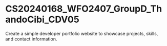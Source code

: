 # CS20240168_WFO2407_GroupD_ThandoCibi_CDV05
Create a simple developer portfolio website to showcase projects, skills, and contact information.
